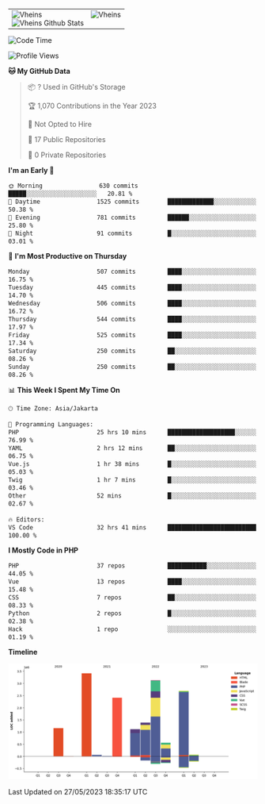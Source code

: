 <table>
  <tr>
    <td valign="top">
      <img src="https://github-readme-streak-stats.herokuapp.com/?user=Vheins&" alt="Vheins" /><br/>
      <img src="https://github-readme-stats.vercel.app/api?username=vheins&count_private=true&show_icons=true" alt="Vheins Github Stats">
    </td>
    <td valign="top">
      <img src="https://github-readme-stats.vercel.app/api/top-langs/?username=Vheins&count_private=true" alt="Vheins" /><br/>
    </td>
  </tr>
</table>

<!--START_SECTION:waka-->
![Code Time](http://img.shields.io/badge/Code%20Time-227%20hrs%2043%20mins-blue)

![Profile Views](http://img.shields.io/badge/Profile%20Views-0-blue)

**🐱 My GitHub Data** 

> 📦 ? Used in GitHub's Storage 
 > 
> 🏆 1,070 Contributions in the Year 2023
 > 
> 🚫 Not Opted to Hire
 > 
> 📜 17 Public Repositories 
 > 
> 🔑 0 Private Repositories 
 > 
**I'm an Early 🐤** 

```text
🌞 Morning                630 commits         █████░░░░░░░░░░░░░░░░░░░░   20.81 % 
🌆 Daytime                1525 commits        █████████████░░░░░░░░░░░░   50.38 % 
🌃 Evening                781 commits         ██████░░░░░░░░░░░░░░░░░░░   25.80 % 
🌙 Night                  91 commits          █░░░░░░░░░░░░░░░░░░░░░░░░   03.01 % 
```
📅 **I'm Most Productive on Thursday** 

```text
Monday                   507 commits         ████░░░░░░░░░░░░░░░░░░░░░   16.75 % 
Tuesday                  445 commits         ████░░░░░░░░░░░░░░░░░░░░░   14.70 % 
Wednesday                506 commits         ████░░░░░░░░░░░░░░░░░░░░░   16.72 % 
Thursday                 544 commits         ████░░░░░░░░░░░░░░░░░░░░░   17.97 % 
Friday                   525 commits         ████░░░░░░░░░░░░░░░░░░░░░   17.34 % 
Saturday                 250 commits         ██░░░░░░░░░░░░░░░░░░░░░░░   08.26 % 
Sunday                   250 commits         ██░░░░░░░░░░░░░░░░░░░░░░░   08.26 % 
```


📊 **This Week I Spent My Time On** 

```text
🕑︎ Time Zone: Asia/Jakarta

💬 Programming Languages: 
PHP                      25 hrs 10 mins      ███████████████████░░░░░░   76.99 % 
YAML                     2 hrs 12 mins       ██░░░░░░░░░░░░░░░░░░░░░░░   06.75 % 
Vue.js                   1 hr 38 mins        █░░░░░░░░░░░░░░░░░░░░░░░░   05.03 % 
Twig                     1 hr 7 mins         █░░░░░░░░░░░░░░░░░░░░░░░░   03.46 % 
Other                    52 mins             █░░░░░░░░░░░░░░░░░░░░░░░░   02.67 % 

🔥 Editors: 
VS Code                  32 hrs 41 mins      █████████████████████████   100.00 % 
```

**I Mostly Code in PHP** 

```text
PHP                      37 repos            ███████████░░░░░░░░░░░░░░   44.05 % 
Vue                      13 repos            ████░░░░░░░░░░░░░░░░░░░░░   15.48 % 
CSS                      7 repos             ██░░░░░░░░░░░░░░░░░░░░░░░   08.33 % 
Python                   2 repos             █░░░░░░░░░░░░░░░░░░░░░░░░   02.38 % 
Hack                     1 repo              ░░░░░░░░░░░░░░░░░░░░░░░░░   01.19 % 
```



**Timeline**

![Lines of Code chart](https://raw.githubusercontent.com/vheins/vheins/main/assets/bar_graph.png)


 Last Updated on 27/05/2023 18:35:17 UTC
<!--END_SECTION:waka-->
